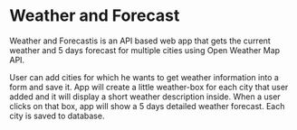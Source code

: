 # Weather and Forecast
Weather and Forecastis is an API based web app that gets the current weather and 5 days forecast for multiple cities using Open Weather Map API.

 User can add cities for which he wants to get weather information into a form and save it. App will create a little weather-box for each city that user added and it will display a short weather description inside. When a user clicks on that box, app will show a 5 days detailed weather forecast. Each city is saved to database.
